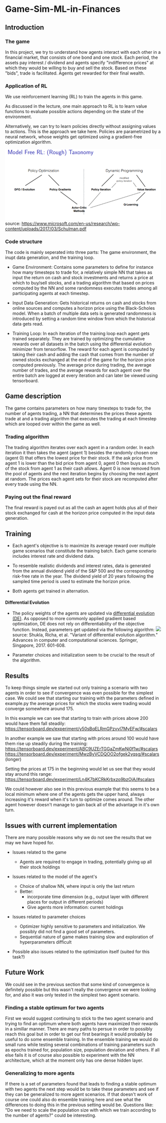 # Game-Sim-ML-in-Finances


## Introduction
### The game
In this project, we try to understand how agents 
interact with each other in a financial market,
that consists of one bond and one stock.
Each period, the assets pay interest / dividend and agents
specify "indifference prices" at which they would be willing to
buy and sell the stock. Based on these "bids", trade is facilitated.
Agents get rewarded for their final wealth.

### Application of RL
We use reinforcement learning (RL) to train the agents in this game.

As discussed in the lecture, one main approach 
to RL is to learn value functions 
to evaluate possible actions depending on the state of the environment.

Alternatively, we can try to learn policies directly
without assigning values to actions.
This is the approach we take here.
Policies are parametrized by a neural network, whose weights
get optimized using a gradient-free optimization algorithm.

![](rl_overview.PNG)
source: https://www.microsoft.com/en-us/research/wp-content/uploads/2017/03/Schulman.pdf
### Code structure

The code is mainly seperated into three parts: The game environment, the inupt data generation, and the training loop.

- Game Environment: Contains some parameters to define for instance how many timesteps to trade for, a relatively simple NN that takes as input the return on cash and stock investments and returns a price at which to buy/sell stocks, and a trading algorithm that based on prices computed by the NN and some randomness executes trades among all participating agents at each timestep. 

- Input Data Generation: Gets historical returns on cash and stocks from online sources and computes a horizon price using the Black-Scholes model. When a batch of multiple data sets is generated randomness is introduced by setting a random time window from which the historical data gets read.

- Training Loop: In each iteration of the training loop each agent gets trained separately. They are trained by optimizing the cumulative rewards over all datasets in the batch using the differential evolution minimizer from tensorflow. The reward for each agent is computed by taking their cash and adding the cash that comes from the number of owned stocks exchanged at the end of the game for the horizon price computed previously. The average price during trading, the average number of trades, and the average rewards for each agent over the entire batch are logged at every iteration and can later be viewed using tensorboard.

## Game description
The game contains parameters on how many timesteps to trade for, the number of agents trading, a NN that determines the prices these agents trade at and a trading algorithm that executes the trading at each timestep which are looped over within the game as well.

### Trading algorithm
The trading algorithm iterates over each agent in a random order. In each iteration it then takes the agent (agent 1) besides the randomly chosen one (agent 0) that offers the lowest price for their stock. If the ask price from agent 1 is lower than the bid price from agent 0, agent 0 then buys as much of the stock from agent 1 as their cash allows. Agent 0 is now removed from the pool of agents and the next iteration begins by choosing the next agent at random. The prices each agent sets for their stock are recomputed after every trade using the NN.

### Paying out the final reward
The final reward is payed out as all the cash an agent holds plus all of their stock exchanged for cash at the horizon price computed in the input data generation.

## Training
- Each agent's objective is to maximize its average reward
over multiple game scenarios that constitute the training batch.
Each game scenario includes interest rate and dividend data.

- To resemble realistic dividends and interest rates,
data is generated from the annual dividend yield of the S&P 500
and the corresponding risk-free rate in the year.
The dividend yield of 20 years following the sampled time period
is used to estimate the horizon price.

- Both agents get trained in alternation.

#### Differential Evolution
- The policy weights of the agents are updated via [differential evolution (DE)](https://www.tensorflow.org/probability/api_docs/python/tfp/optimizer/differential_evolution_minimize).
As opposed to more commonly applied gradient based optimization,
DE does not rely on differentiability of the objective function.
Instead, parameters get updated via the following algorithm:
![](https://media.springernature.com/lw785/springer-static/image/chp%3A10.1007%2F978-981-10-3770-2_56/MediaObjects/417792_1_En_56_Figa_HTML.gif)
source:  Shukla, Richa, et al. "Variant of differential evolution algorithm." Advances in computer and computational sciences. Springer, Singapore, 2017. 601-608.


- Parameter choices and initialization seem to be crucial to the result of the algorithm.

## Results
To keep things simple we started out only training a scenario with two agents in order to see if convergence was even possible for the simplest case.
We could see that starting our training with the parameters defined in example.py the average prices for which the stocks were trading would converge somewhere around 175.

In this example we can see that starting to train with prices above 200 would have them fall steadily:
https://tensorboard.dev/experiment/y50sBqELRmGPzvvI7MyEFw/#scalars

In another example we saw that starting with prices around 100 would have them rise up steadily during the training:
https://tensorboard.dev/experiment/ABC9UZErTGGaZmKwNj0f1w/#scalars
https://tensorboard.dev/experiment/MwzByVCDQOO2ofgek2yqsg/#scalars (longer)

Setting the prices at 175 in the beginning would let us see that they would stay around this range:
https://tensorboard.dev/experiment/Ln4K7bKCRkKrbxzo9bzOjA/#scalars

We could however also see in this previous example that this seems to be a local minimum where one of the agents gets the upper hand, always increasing it's reward when it's turn to optimize comes around. The other agent however doesn't manage to gain back all of the advantage in it's own turn.

## Issues with current implementation
There are many possible reasons why we do not see the results that we may we have hoped for.
- Issues related to the game
  - Agents are required to engage in trading, potentially giving up all their stock holdings
- Issues related to the model of the agent's
  - Choice of shallow NN, where input is only the last return
  - Better: 
    - incorporate time dimension (e.g., output layer with different places for output in different periods)
    - Give agents more information: current holdings
- Issues related to parameter choices
  - Optimizer highly sensitive to parameters and initialization. We possibly did not find a good set of parameters.
  - Sequential nature of game makes training slow and exploration of hyperparameters difficult

- Possible also issues related to the optimization itself (suited for this task?)

## Future Work
We could see in the previous section that some kind of convergence is definitely possible but this wasn't really the convergence we were looking for, and also it was only tested in the simplest two agent scenario.

### Finding a stable optimum for two agents
First we would suggest continuing to stick to the two agent scenario and trying to find an optimum where both agents have maximized their rewards in a simillar manner.
There are many paths to persue in order to possibly reach this goal but in order to get our first bearings it would probably be useful to do some ensemble training. In the ensemble training we would do small runs while testing several combinations of training parameters such as epochs trained for, population size, population deviation and others. If all else fails it is of course also possible to experiment with the NN architecture, which at the moment only has one dense hidden layer.

### Generalizing to more agents
If there is a set of parameters found that leads to finding a stable optimum with two agents the next step would be to take these parameters and see if they can be generalized to more agent scenarios. If that doesn't work of course one could also do ensemble training here and see what the differences to doing this in the previous setting would be. Questions like: "Do we need to scale the population size with which we train according to the number of agents?" could be interesting.
